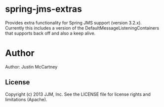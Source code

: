 # spring-jms-extras

Provides extra functionality for Spring JMS support (version 3.2.x).  Currently this includes a version of the DefaultMessageListeningContainers that supports back off and also a keep alive.

# Author

Author: Justin McCartney

## License

Copyright (c) 2013 JJM, Inc. See the LICENSE file for license rights and
limitations (Apache).